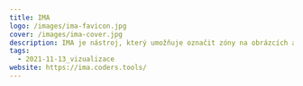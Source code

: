 ```yaml
---
title: IMA
logo: /images/ima-favicon.jpg
cover: /images/ima-cover.jpg
description: IMA je nástroj, který umožňuje označit zóny na obrázcích a exportovat je jako validní XML TEI kód.
tags:
  - 2021-11-13_vizualizace
website: https://ima.coders.tools/
---
```

